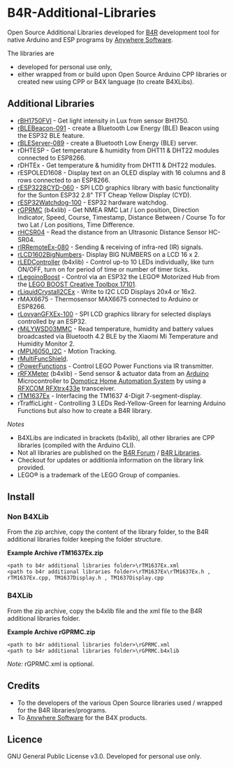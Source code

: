 # B4R-Additional-Libraries
Open Source Additional Libraries developed for [B4R](https://www.b4x.com/b4r.html) development tool for native Arduino and ESP programs by [Anywhere Software](https://www.b4x.com).

The libraries are 
* developed for personal use only,
* either wrapped from or build upon Open Source Arduino CPP libraries or created new using CPP or B4X language (to create B4XLibs).

## Additional Libraries

* [rBH1750FVI](https://www.b4x.com/android/forum/threads/rbh1750fvi-digital-ambient-light-sensor.75663/) - Get light intensity in Lux from sensor BH1750.
* [rBLEBeacon-091](https://www.b4x.com/android/forum/threads/rblebeacon-esp32.165566/) - create a Bluetooth Low Energy (BLE) Beacon using the ESP32 BLE feature.
* [rBLEServer-089](https://www.b4x.com/android/forum/threads/rbleserver-esp32.165435/) - create a Bluetooth Low Energy (BLE) server.
* rDHTESP - Get temperature & humidity from DHT11 & DHT22 modules connected to ESP8266.
* rDHTEx - Get temperature & humidity from DHT11 & DHT22 modules.
* rESPOLED1608 - Display text on an OLED display with 16 columns and 8 rows connected to an ESP8266.
* [rESP3228CYD-060](https://www.b4x.com/android/forum/threads/resp3228cyd.166140/) - SPI LCD graphics library with basic functionality for the Sunton ESP32 2.8" TFT Cheap Yellow Display (CYD).
* [rESP32Watchdog-100](https://www.b4x.com/android/forum/threads/resp32watchdog.166707/) - ESP32 hardware watchdog.
* [rGPRMC](https://www.b4x.com/android/forum/threads/rgprmc.132183/#post-834988) (b4xlib) - Get NMEA RMC Lat / Lon position, Direction Indicator, Speed, Course, Timestamp, Distance Between / Course To for two Lat / Lon positions, Time Difference.
* [rHCSR04](https://www.b4x.com/android/forum/threads/rhcsr04-ultrasonic-distance-sensor.132953/#post-839833) - Read the distance from an Ultrasonic Distance Sensor HC-SR04.
* [rIRRemoteEx-080](https://www.b4x.com/android/forum/threads/rirremoteex.166899/) - Sending & receiving of infra-red (IR) signals.
* [rLCD1602BigNumbers](https://www.b4x.com/android/forum/threads/rlcd1602bignumbers-display-big-numbers.75745/)- Display BIG NUMBERS on a LCD 16 x 2.
* [rLEDController](https://www.b4x.com/android/forum/threads/rledcontroller.132759/) (b4xlib) - Control up-to 10 LEDs individually, like turn ON/OFF, turn on for period of time or number of timer ticks.
* [rLegoinoBoost](https://www.b4x.com/android/forum/threads/rlegoinoboost.135237/) - Control via an ESP32 the LEGO® Motorized Hub from the [LEGO BOOST Creative Toolbox 17101](https://www.lego.com/en-de/product/boost-creative-toolbox-17101).
* [rLiquidCrystalI2CEx](https://www.b4x.com/android/forum/threads/rliquidcrystali2cex.127742/) - Write to I2C LCD Displays 20x4 or 16x2.
* rMAX6675 - Thermosensor MAX6675 connected to Arduino or ESP8266.
* [rLovyanGFXEx-100](https://www.b4x.com/android/forum/threads/rlovyangfxex-esp32.166606/) - SPI LCD graphics library for selected displays controlled by an ESP32.
* [rMiLYWSD03MMC](https://www.b4x.com/android/forum/threads/rmilywsd03mmc-xiaomi-mi-temperature-humidity-monitor-2.131806/) - Read temperature, humidity and battery values broadcasted via Bluetooth 4.2 BLE by the Xiaomi Mi Temperature and Humidity Monitor 2.
* [rMPU6050_I2C](https://www.b4x.com/android/forum/threads/rmpu6050_i2c-motiontracking.76143/) - Motion Tracking.
* [rMultiFuncShield](https://www.b4x.com/android/forum/threads/rmultifuncshield-arduino-multi-function-shield.76003/).
* [rPowerFunctions](https://www.b4x.com/android/forum/threads/lego-power-functions-ir-control.68464/) - Control LEGO Power Functions via IR transmitter.
* [rRFXMeter](https://www.b4x.com/android/forum/threads/rrfxmeter.139786/#post-885187) (b4xlib) - Send sensor & actuator data from an [Arduino](https://www.arduino.cc/) Microcontroller to [Domoticz Home Automation System](https://domoticz.com/) by using a [RFXCOM RFXtrx433e](http://www.rfxcom.com/RFXtrx433E-USB-43392MHz-Transceiver/en) transceiver.
* [rTM1637Ex](https://www.b4x.com/android/forum/threads/rtm1637ex.127739/) - Interfacing the TM1637 4-Digit 7-segment-display.
* rTrafficLight - Controlling 3 LEDs Red-Yellow-Green for learning Arduino Functions but also how to create a B4R library.

_Notes_
* B4XLibs are indicated in brackets (b4xlib), all other libraries are CPP libraries (compiled with the Arduino CLI).
* Not all libraries are published on the [B4R Forum](https://www.b4x.com/android/forum/#b4r-arduino-esp8266-and-esp32.74) / [B4R Libraries](https://www.b4x.com/android/forum/forums/b4r-libraries.78/).
* Checkout for updates or additionla information on the library link provided.
* LEGO® is a trademark of the LEGO Group of companies.

## Install
### Non B4XLib
From the zip archive, copy the content of the library folder, to the B4R additional libraries folder keeping the folder structure.

**Example Archive rTM1637Ex.zip**
```
<path to b4r additional libraries folder>\rTM1637Ex.xml
<path to b4r additional libraries folder>\rTM1637Ex\rTM1637Ex.h , rTM1637Ex.cpp, TM1637Display.h , TM1637Display.cpp 
```

### B4XLib
From the zip archive, copy the b4xlib file and the xml file to the B4R additional libraries folder.

**Example Archive rGPRMC.zip**
```
<path to b4r additional libraries folder>\rGPRMC.xml
<path to b4r additional libraries folder>\rGPRMC.b4xlib 
```
_Note:_ rGPRMC.xml is optional.

## Credits
* To the developers of the various Open Source libraries used / wrapped for the B4R libraries/programs.
* To [Anywhere Software](http://www.b4x.com) for the B4X products.

## Licence
GNU General Public License v3.0. 
Developed for personal use only.
